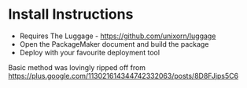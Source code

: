 Install Instructions
====================

* Requires The Luggage - https://github.com/unixorn/luggage
* Open the PackageMaker document and build the package
* Deploy with your favourite deployment tool

Basic method was lovingly ripped off from https://plus.google.com/113021614344742332063/posts/8D8FJjps5C6